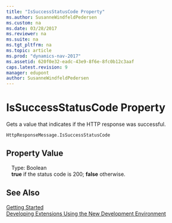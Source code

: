 ```yaml
---
title: "IsSuccessStatusCode Property"
ms.author: SusanneWindfeldPedersen
ms.custom: na
ms.date: 03/28/2017
ms.reviewer: na
ms.suite: na
ms.tgt_pltfrm: na
ms.topic: article
ms.prod: "dynamics-nav-2017"
ms.assetid: 620f0e32-eadc-43e9-8f6e-8fc0b12c3aaf
caps.latest.revision: 9
manager: edupont
author: SusanneWindfeldPedersen
---
```


# IsSuccessStatusCode Property
Gets a value that indicates if the HTTP response was successful.

```
HttpResponseMessage.IsSuccessStatusCode
```

## Property Value
&emsp;Type: Boolean  
&emsp;**true** if the status code is 200; **false** otherwise.

## See Also
[Getting Started](../devenv-get-started.md)  
[Developing Extensions Using the New Development Environment](../devenv-dev-overview.md)
